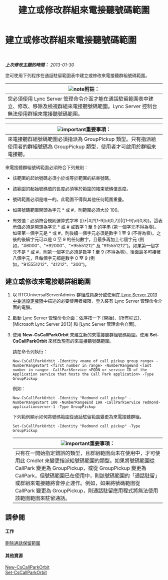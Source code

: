 ﻿---
title: 建立或修改群組來電接聽號碼範圍
TOCTitle: 建立或修改群組來電接聽號碼範圍
ms:assetid: 4b442b98-df6b-4e50-8254-b3be9cde21dd
ms:mtpsurl: https://technet.microsoft.com/zh-tw/library/JJ945627(v=OCS.15)
ms:contentKeyID: 52056105
ms.date: 08/10/2015
mtps_version: v=OCS.15
ms.translationtype: HT
---

# 建立或修改群組來電接聽號碼範圍

 

_**上次修改主題的時間：** 2013-01-30_

您可使用下列程序在通話駐留範圍表中建立或修改來電接聽群組號碼範圍。

<table>
<thead>
<tr class="header">
<th><img src="images/Gg398811.note(OCS.15).gif" title="note" alt="note" />附註：</th>
</tr>
</thead>
<tbody>
<tr class="odd">
<td>您必須使用 Lync Server 管理命令介面才能在通話駐留範圍表中建立、修改、移除及檢視群組來電接聽號碼範圍。Lync Server 控制台無法使用群組來電接聽號碼範圍。</td>
</tr>
</tbody>
</table>


<table>
<thead>
<tr class="header">
<th><img src="images/Gg412908.important(OCS.15).gif" title="important" alt="important" />重要事項：</th>
</tr>
</thead>
<tbody>
<tr class="odd">
<td>來電接聽群組號碼範圍必須指派為 GroupPickup 類型。只有指派給使用者的群組號碼為 GroupPickup 類型，使用者才可啟用於群組來電接聽。</td>
</tr>
</tbody>
</table>


來電接聽群組號碼範圍必須符合下列規則︰

  - 該範圍的起始號碼必須小於或等於範圍的結束號碼。

  - 該範圍的起始號碼值的長度必須等於範圍的結束號碼值長度。

  - 號碼範圍必須是唯一的。此範圍不得與其他任何範圍重疊。

  - 如果號碼範圍開頭為字元 \* 或 \#，則範圍必須大於 100。

  - 有效值：必須符合規則運算式字串 (\[\\\*|\#\]?\[1-9\]\\d{0,7})|(\[1-9\]\\d{0,8})。這表示值必須是開頭為字元 \* 或 \# 或數字 1 至 9 的字串 (第一個字元不得為零)。如果第一個字元是 \* 或 \#，則後續一個字元必須是數字 1 至 9 (不得為零)。之後的後續字元可以是 0 至 9 的任何數字，且最多再加上七個字元 (例如，"\#6000"、"\*92000"、"\*95551212" 及 "915551212")。如果第一個字元不是 \* 或 \#，則第一個字元必須是數字 1 至 9 (不得為零)，後面最多可接著八個字元，且每個字元都是數字 0 至 9 (例如，"915551212"、"41212"、"300")。

## 建立或修改來電接聽群組範圍

1.  以 RTCUniversalServerAdmins 群組成員身分或使用[在 Lync Server 2013 中委派設定權限](lync-server-2013-delegate-setup-permissions.md)中描述的必要使用者權限，登入裝有 Lync Server 管理命令介面的電腦。

2.  啟動 Lync Server 管理命令介面：依序按一下 \[開始\]、\[所有程式\]、\[Microsoft Lync Server 2013\] 和 \[Lync Server 管理命令介面\]。

3.  使用 **New-CsCallParkOrbit** 來建立新的來電接聽群組號碼範圍。使用 **Set-CsCallParkOrbit** 來修改現有的來電接聽號碼範圍。
    
    請在命令列執行：
    
        New-CsCallParkOrbit -Identity <name of call pickup group range> -NumberRangeStart <first number in range> -NumberRangeEnd <last number in range> -CallParkService <FQDN or service ID of the Application service that hosts the Call Park application> -Type GroupPickup
    
    例如︰
    
        New-CsCallParkOrbit -Identity "Redmond call pickup" -NumberRangeStart 100 -NumberRangeEnd 199 -CallParkService redmond-applicationserver-1 -Type GroupPickup
    
    下列範例顯示如何將號碼範圍從通話駐留範圍變更為來電接聽群組。
    
        Set-CsCallParkOrbit -Identity "Redmond call pickup" -Type GroupPickup
    
    <table>
    <thead>
    <tr class="header">
    <th><img src="images/Gg412908.important(OCS.15).gif" title="important" alt="important" />重要事項：</th>
    </tr>
    </thead>
    <tbody>
    <tr class="odd">
    <td>只有在一開始指定錯誤的類型，且群組範圍尚未在使用中，才可使用此 Cmdlet 來變更指派給號碼範圍的類型。如果將號碼範圍從 CallPark 變更為 GroupPickup，或從 GroupPickup 變更為 CallPark，但號碼範圍已在使用中，則該號碼範圍的「通話駐留」或群組來電接聽將會停止運作。例如，如果將號碼範圍從 CallPark 變更為 GroupPickup，則通話駐留應用程式將無法使用該範圍範圍來駐留通話。</td>
    </tr>
    </tbody>
    </table>


## 請參閱

#### 工作

[刪除通話保留範圍](lync-server-2013-delete-a-call-park-orbit-range.md)  

#### 其他資源

[New-CsCallParkOrbit](https://docs.microsoft.com/en-us/powershell/module/skype/New-CsCallParkOrbit)  
[Set-CsCallParkOrbit](https://docs.microsoft.com/en-us/powershell/module/skype/Set-CsCallParkOrbit)

